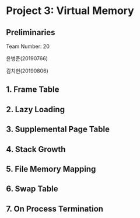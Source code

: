 # Project 3: Virtual Memory

## Preliminaries

Team Number: 20

윤병준(20190766)

김치헌(20190806)

## 1. Frame Table

## 2. Lazy Loading

## 3. Supplemental Page Table

## 4. Stack Growth

## 5. File Memory Mapping

## 6. Swap Table

## 7. On Process Termination
